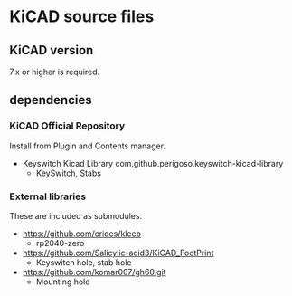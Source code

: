 # KiCAD source files

## KiCAD version

7.x or higher is required.

## dependencies

### KiCAD Official Repository

Install from Plugin and Contents manager.

- Keyswitch Kicad Library com.github.perigoso.keyswitch-kicad-library
  - KeySwitch, Stabs

### External libraries

These are included as submodules.

- https://github.com/crides/kleeb
  - rp2040-zero
- https://github.com/Salicylic-acid3/KiCAD_FootPrint
  - Keyswitch hole, stab hole
- https://github.com/komar007/gh60.git
  - Mounting hole
